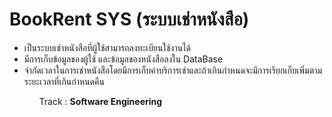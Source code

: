 # BookRent SYS (ระบบเช่าหนังสือ)
<ul>
	<li>เป็นระบบเช่าหนังสือที่ผู้ใช้สามารถลงทะเบียนใช้งานได้</li>
	<li>มีการเก็บข้อมูลของผู้ใช้ และข้อมูลของหนังสือลงใน DataBase</li>
	<li>จำกัดเวลาในการเช่าหนังสือโดยมีการเก็บค่าบริการเช่าและถ้าเกินกำหนดจะมีการเรียกเก็บเพิ่มตามระยะเวลาที่เกินกำหนดคืน</li>
<ul>
Track : <b>Software Engineering</b>
